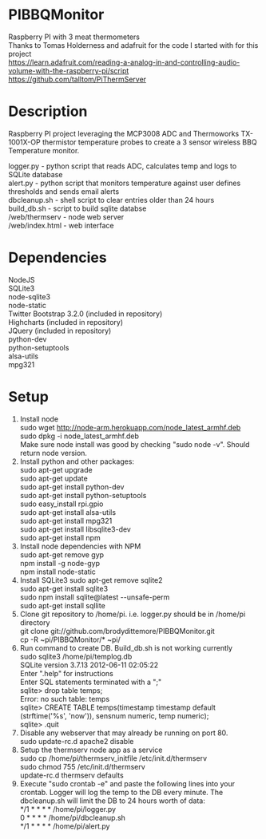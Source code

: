 PIBBQMonitor
============

Raspberry PI with 3 meat thermometers<br>
Thanks to Tomas Holderness and adafruit for the code I started with for this project<br>
https://learn.adafruit.com/reading-a-analog-in-and-controlling-audio-volume-with-the-raspberry-pi/script<br>
https://github.com/talltom/PiThermServer<br>


Description
============
Raspberry PI project leveraging the MCP3008 ADC and Thermoworks TX-1001X-OP thermistor temperature probes to create a 3 sensor wireless BBQ Temperature monitor.

logger.py - python script that reads ADC, calculates temp and logs to SQLite database<br>
alert.py - python script that monitors temperature against user defines thresholds and sends email alerts<br>
dbcleanup.sh - shell script to clear entries older than 24 hours<br>
build_db.sh - script to build sqlite databse<br>
/web/thermserv - node web server<br>
/web/index.html - web interface<br>

Dependencies
============
NodeJS<br>
SQLite3<br>
node-sqlite3<br>
node-static<br>
Twitter Bootstrap 3.2.0 (included in repository)<br>
Highcharts (included in repository)<br>
JQuery (included in repository)<br>
python-dev<br>
python-setuptools<br>
alsa-utils<br>
mpg321<br>

Setup
============
1.  Install node<br>
    sudo wget http://node-arm.herokuapp.com/node_latest_armhf.deb<br>
    sudo dpkg -i node_latest_armhf.deb<br>
    Make sure node install was good by checking "sudo node -v".  Should return node version.<br>
2.  Install python and other packages: <br>
    sudo apt-get upgrade<br>
    sudo apt-get update<br>
    sudo apt-get install python-dev<br>
    sudo apt-get install python-setuptools<br>
    sudo easy_install rpi.gpio<br>
    sudo apt-get install alsa-utils<br>
    sudo apt-get install mpg321<br>
    sudo apt-get install libsqlite3-dev<br>
    sudo apt-get install npm<br>
3.  Install node dependencies with NPM<br>
    sudo apt-get remove gyp<br>
    npm install -g node-gyp<br>
    npm install node-static<br>
4. Install SQLite3 
    sudo apt-get remove sqlite2<br>
    sudo apt-get install sqlite3<br>
    sudo npm install sqlite@latest --unsafe-perm<br>
    sudo apt-get install sqllite<br>
5.  Clone git repository to /home/pi.  i.e. logger.py should be in /home/pi directory<br>
    git clone git://github.com/brodydittemore/PIBBQMonitor.git<br>
    cp -R ~pi/PIBBQMonitor/* ~pi/<br>
6.  Run command to create DB.  Build_db.sh is not working currently<br>
    sudo sqlite3 /home/pi/templog.db<br>
    SQLite version 3.7.13 2012-06-11 02:05:22<br>
    Enter ".help" for instructions<br>
    Enter SQL statements terminated with a ";"<br>
    sqlite> drop table temps; <br>
    Error: no such table: temps<br>
    sqlite> CREATE TABLE temps(timestamp timestamp default (strftime('%s', 'now')), sensnum numeric, temp numeric); <br>
    sqlite> .quit<br>
7.  Disable any webserver that may already be running on port 80.<br>
    sudo update-rc.d apache2 disable<br>
8.  Setup the thermserv node app as a service<br>
    sudo cp /home/pi/thermserv_initfile /etc/init.d/thermserv<br>
    sudo chmod 755 /etc/init.d/thermserv<br>
    update-rc.d thermserv defaults<br>
9.  Execute "sudo crontab -e" and paste the following lines into your crontab.  Logger will log the temp to the DB every minute. The dbcleanup.sh will limit the DB to 24 hours worth of data:<br>
      */1 * * * * /home/pi/logger.py<br>
      0 * * * * /home/pi/dbcleanup.sh<br>
      */1 * * * * /home/pi/alert.py<br>
